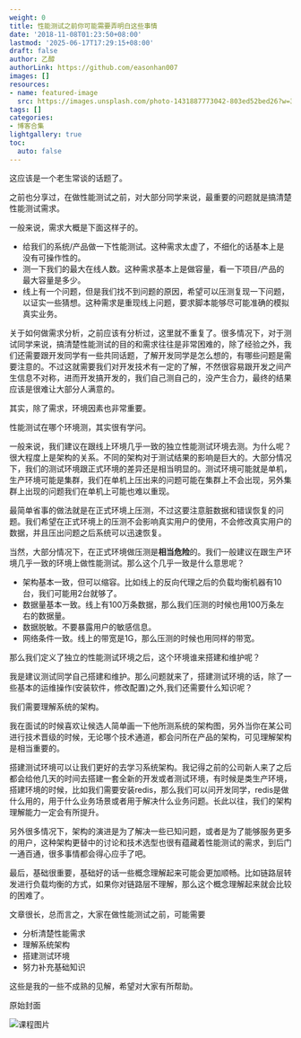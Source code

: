 ```yaml
---
weight: 0
title: 性能测试之前你可能需要弄明白这些事情
date: '2018-11-08T01:23:50+08:00'
lastmod: '2025-06-17T17:29:15+08:00'
draft: false
author: 乙醇
authorLink: https://github.com/easonhan007
images: []
resources:
- name: featured-image
  src: https://images.unsplash.com/photo-1431887773042-803ed52bed26?w=300
tags: []
categories:
- 博客合集
lightgallery: true
toc:
  auto: false
---
```




这应该是一个老生常谈的话题了。

之前也分享过，在做性能测试之前，对大部分同学来说，最重要的问题就是搞清楚性能测试需求。

一般来说，需求大概是下面这样子的。

* 给我们的系统/产品做一下性能测试。这种需求太虚了，不细化的话基本上是没有可操作性的。
* 测一下我们的最大在线人数。这种需求基本上是做容量，看一下项目/产品的最大容量是多少。
* 线上有一个问题，但是我们找不到问题的原因，希望可以压测复现一下问题，以证实一些猜想。这种需求是重现线上问题，要求脚本能够尽可能准确的模拟真实业务。

关于如何做需求分析，之前应该有分析过，这里就不重复了。很多情况下，对于测试同学来说，搞清楚性能测试的目的和需求往往是非常困难的，除了经验之外，我们还需要跟开发同学有一些共同话题，了解开发同学是怎么想的，有哪些问题是需要注意的。不过这就需要我们对开发技术有一定的了解，不然很容易跟开发之间产生信息不对称，进而开发搞开发的，我们自己测自己的，没产生合力，最终的结果应该是很难让大部分人满意的。

其实，除了需求，环境因素也非常重要。

性能测试在哪个环境测，其实很有学问。

一般来说，我们建议在跟线上环境几乎一致的独立性能测试环境去测。为什么呢？很大程度上是架构的关系。不同的架构对于测试结果的影响是巨大的。大部分情况下，我们的测试环境跟正式环境的差异还是相当明显的。测试环境可能就是单机，生产环境可能是集群，我们在单机上压出来的问题可能在集群上不会出现，另外集群上出现的问题我们在单机上可能也难以重现。

最简单省事的做法就是在正式环境上压测，不过这要注意脏数据和错误恢复的问题。我们希望在正式环境上的压测不会影响真实用户的使用，不会修改真实用户的数据，并且压出问题之后系统可以迅速恢复。

当然，大部分情况下，在正式环境做压测是**相当危险**的。我们一般建议在跟生产环境几乎一致的环境上做性能测试。那么这个几乎一致是什么意思呢？

* 架构基本一致，但可以缩容。比如线上的反向代理之后的负载均衡机器有10台，我们可能用2台就够了。
* 数据量基本一致。线上有100万条数据，那么我们压测的时候也用100万条左右的数据量。
* 数据脱敏。不要暴露用户的敏感信息。
* 网络条件一致。线上的带宽是1G，那么压测的时候也用同样的带宽。

那么我们定义了独立的性能测试环境之后，这个环境谁来搭建和维护呢？

我是建议测试同学自己搭建和维护。那么问题就来了，搭建测试环境的话，除了一些基本的运维操作(安装软件，修改配置)之外,我们还需要什么知识呢？

我们需要理解系统的架构。

我在面试的时候喜欢让候选人简单画一下他所测系统的架构图，另外当你在某公司进行技术晋级的时候，无论哪个技术通道，都会问所在产品的架构，可见理解架构是相当重要的。

搭建测试环境可以让我们更好的去学习系统架构。我记得之前的公司新人来了之后都会给他几天的时间去搭建一套全新的开发或者测试环境，有时候是类生产环境，搭建环境的时候，比如我们需要安装redis，那么我们可以问开发同学，redis是做什么用的，用于什么业务场景或者用于解决什么业务问题。长此以往，我们的架构理解能力一定会有所提升。

另外很多情况下，架构的演进是为了解决一些已知问题，或者是为了能够服务更多的用户，这种架构更替中的讨论和技术选型也很有蕴藏着性能测试的需求，到后门一通百通，很多事情都会得心应手了吧。

最后，基础很重要，基础好的话一些概念理解起来可能会更加顺畅。比如链路层转发进行负载均衡的方式，如果你对链路层不理解，那么这个概念理解起来就会比较的困难了。

文章很长，总而言之，大家在做性能测试之前，可能需要

* 分析清楚性能需求
* 理解系统架构
* 搭建测试环境
* 努力补充基础知识

这些是我的一些不成熟的见解，希望对大家有所帮助。




原始封面

![课程图片](https://images.unsplash.com/photo-1431887773042-803ed52bed26?w=300)

